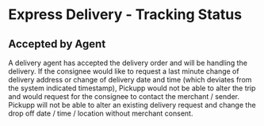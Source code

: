 # Express Delivery - Tracking Status

## Accepted by Agent

A delivery agent has accepted the delivery order and will be handling the delivery. If the consignee would like to request a last minute change of delivery address or change of delivery date and time (which deviates from the system indicated timestamp), Pickupp would not be able to alter the trip and would request for the consignee to contact the merchant / sender. Pickupp will not be able to alter an existing delivery request and change the drop off date / time / location without merchant consent.&#x20;

